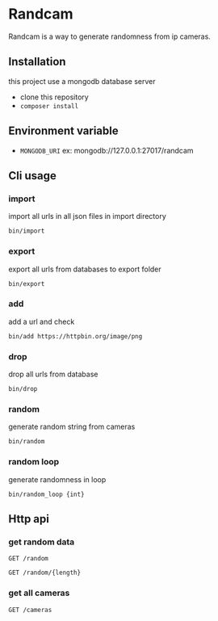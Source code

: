 # Randcam

Randcam is a way to generate randomness from ip cameras.

## Installation

this project use a mongodb database server

- clone this repository
- `composer install`

## Environment variable

- `MONGODB_URI` ex: mongodb://127.0.0.1:27017/randcam

## Cli usage

### import

import all urls in all json files in import directory

`bin/import`

### export

export all urls from databases to export folder

`bin/export`

### add

add a url and check

`bin/add https://httpbin.org/image/png`

### drop

drop all urls from database

`bin/drop`

### random

generate random string from cameras

`bin/random`

### random loop

generate randomness in loop

`bin/random_loop {int}`

## Http api

### get random data

`GET /random`

`GET /random/{length}`

### get all cameras

`GET /cameras`